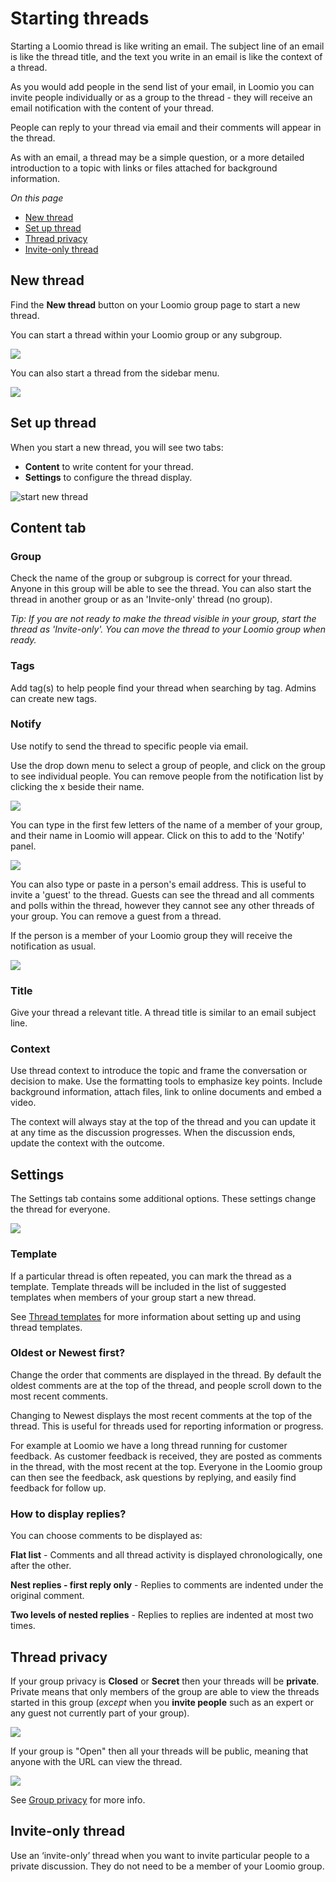 # Starting threads

Starting a Loomio thread is like writing an email. The subject line of an email is like the thread title, and the text you write in an email is like the context of a thread.   

As you would add people in the send list of your email, in Loomio you can invite people individually or as a group to the thread - they will receive an email notification with the content of your thread.
 
People can reply to your thread via email and their comments will appear in the thread.
 
As with an email, a thread may be a simple question, or a more detailed introduction to a topic with links or files attached for background information.

*On this page*
- [New thread](#new-thread)
- [Set up thread](#set-up-thread)
- [Thread privacy](#thread-privacy)
- [Invite-only thread](#invite-only-thread)
 
## New thread

Find the **New thread** button on your Loomio group page to start a new thread.

You can start a thread within your Loomio group or any subgroup.  

![](thread_new.png)

You can also start a thread from the sidebar menu.

![](thread_new_sidebar.png)

## Set up thread

When you start a new thread, you will see two tabs:

- **Content** to write content for your thread.
- **Settings** to configure the thread display.

![start new thread](thread_start_new_2.png)

## Content tab

### Group
Check the name of the group or subgroup is correct for your thread.  Anyone in this group will be able to see the thread. You can also start the thread in another group or as an 'Invite-only' thread (no group).

*Tip: If you are not ready to make the thread visible in your group, start the thread as 'Invite-only'.  You can move the thread to your Loomio group when ready.*

### Tags
Add tag(s) to help people find your thread when searching by tag.  Admins can create new tags. 

### Notify
Use notify to send the thread to specific people via email. 

Use the drop down menu to select a group of people, and click on the group to see individual people.  You can remove people from the notification list by clicking the x beside their name.  

![](thread_notification.png)

You can type in the first few letters of the name of a member of your group, and their name in Loomio will appear. Click on this to add to the 'Notify' panel.

![](thread_notify_user.png)

You can also type or paste in a person's email address.  This is useful to invite a 'guest' to the thread.  Guests can see the thread and all comments and polls within the thread, however they cannot see any other threads of your group.  You can remove a guest from a thread. 

If the person is a member of your Loomio group they will receive the notification as usual.

![](thread_notify_email.png)

### Title
Give your thread a relevant title.  A thread title is similar to an email subject line.

### Context
Use thread context to introduce the topic and frame the conversation or decision to make. Use the formatting tools to emphasize key points. Include background information, attach files, link to online documents and embed a video. 

The context will always stay at the top of the thread and you can update it at any time as the discussion progresses.  When the discussion ends, update the context with the outcome.

## Settings
The Settings tab contains some additional options.  These settings change the thread for everyone.

![](thread_settings.png)

### Template
If a particular thread is often repeated, you can mark the thread as a template.  Template threads will be included in the list of suggested templates when members of your group start a new thread.

See [Thread templates](https://help.loomio.com/en/user_manual/threads/templates/index.html#thread-templates) for more information about setting up and using thread templates.

### Oldest or Newest first?
Change the order that comments are displayed in the thread.  By default the oldest comments are at the top of the thread, and people scroll down to the most recent comments.  

Changing to Newest displays the most recent comments at the top of the thread.  This is useful for threads used for reporting information or progress.  

For example at Loomio we have a long thread running for customer feedback.  As customer feedback is received, they are posted as comments in the thread, with the most recent at the top.  Everyone in the Loomio group can then see the feedback, ask questions by replying, and easily find feedback for follow up.

### How to display replies?
You can choose comments to be displayed as:

**Flat list** - Comments and all thread activity is displayed chronologically, one after the other.

**Nest replies - first reply only** - Replies to comments are indented under the original comment.

**Two levels of nested replies** - Replies to replies are indented at most two times.

## Thread privacy
If your group privacy is **Closed** or **Secret** then your threads will be **private**. Private means that only members of the group are able to view the threads started in this group (*except* when you **invite people** such as an expert or any guest not currently part of your group).

![](thread_private.png)

If your group is "Open" then all your threads will be public, meaning that anyone with the URL can view the thread.

![](thread_public.png)

See [Group privacy](https://help.loomio.com/en/user_manual/groups/settings/index.html#privacy) for more info.

## Invite-only thread
Use an ‘invite-only’ thread when you want to invite particular people to a private discussion.  They do not need to be a member of your Loomio group.



